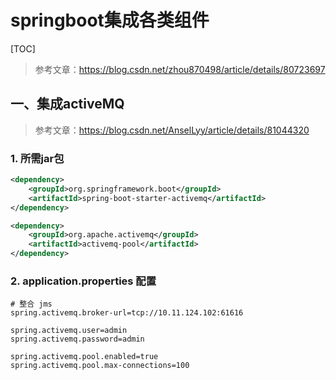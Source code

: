 # springboot集成各类组件

[TOC]

>参考文章：https://blog.csdn.net/zhou870498/article/details/80723697


## 一、集成activeMQ

> 参考文章：https://blog.csdn.net/AnselLyy/article/details/81044320

### 1. 所需jar包

```xml
<dependency>
    <groupId>org.springframework.boot</groupId>
    <artifactId>spring-boot-starter-activemq</artifactId>
</dependency>

<dependency>  
    <groupId>org.apache.activemq</groupId>  
    <artifactId>activemq-pool</artifactId>  
</dependency>
```

### 2. application.properties 配置

```properties
# 整合 jms
spring.activemq.broker-url=tcp://10.11.124.102:61616

spring.activemq.user=admin
spring.activemq.password=admin

spring.activemq.pool.enabled=true
spring.activemq.pool.max-connections=100
```

